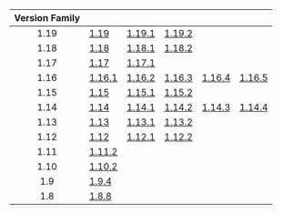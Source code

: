 | Version Family | | | | | |
|:---:|---|---|---|---|---|
| 1.19 | [1.19](https://github.com/BaldGang/spigot-build/releases/download/20221101/spigot-1.19.jar) | [1.19.1](https://github.com/BaldGang/spigot-build/releases/download/20221101/spigot-1.19.1.jar) | [1.19.2](https://github.com/BaldGang/spigot-build/releases/download/20221101/spigot-1.19.2.jar) | | |
| 1.18 | [1.18](https://github.com/BaldGang/spigot-build/releases/download/20221101/spigot-1.18.jar) | [1.18.1](https://github.com/BaldGang/spigot-build/releases/download/20221101/spigot-1.18.1.jar) | [1.18.2](https://github.com/BaldGang/spigot-build/releases/download/20221101/spigot-1.18.2.jar) | | |
| 1.17 | [1.17](https://github.com/BaldGang/spigot-build/releases/download/20221101/spigot-1.17.jar) | [1.17.1](https://github.com/BaldGang/spigot-build/releases/download/20221101/spigot-1.17.1.jar) | | | |
| 1.16 | [1.16.1](https://github.com/BaldGang/spigot-build/releases/download/20221101/spigot-1.16.1.jar) | [1.16.2](https://github.com/BaldGang/spigot-build/releases/download/20221101/spigot-1.16.2.jar) | [1.16.3](https://github.com/BaldGang/spigot-build/releases/download/20221101/spigot-1.16.3.jar) | [1.16.4](https://github.com/BaldGang/spigot-build/releases/download/20221101/spigot-1.16.4.jar) | [1.16.5](https://github.com/BaldGang/spigot-build/releases/download/20221101/spigot-1.16.5.jar) |
| 1.15 | [1.15](https://github.com/BaldGang/spigot-build/releases/download/20221101/spigot-1.15.jar) | [1.15.1](https://github.com/BaldGang/spigot-build/releases/download/20221101/spigot-1.15.1.jar) | [1.15.2](https://github.com/BaldGang/spigot-build/releases/download/20221101/spigot-1.15.2.jar) | | |
| 1.14 | [1.14](https://github.com/BaldGang/spigot-build/releases/download/20221101/spigot-1.14.jar) | [1.14.1](https://github.com/BaldGang/spigot-build/releases/download/20221101/spigot-1.14.1.jar) | [1.14.2](https://github.com/BaldGang/spigot-build/releases/download/20221101/spigot-1.14.2.jar) | [1.14.3](https://github.com/BaldGang/spigot-build/releases/download/20221101/spigot-1.14.3.jar) | [1.14.4](https://github.com/BaldGang/spigot-build/releases/download/20221101/spigot-1.14.4.jar) |
| 1.13 | [1.13](https://github.com/BaldGang/spigot-build/releases/download/20221101/spigot-1.13.jar) | [1.13.1](https://github.com/BaldGang/spigot-build/releases/download/20221101/spigot-1.13.1.jar) | [1.13.2](https://github.com/BaldGang/spigot-build/releases/download/20221101/spigot-1.13.2.jar) | | |
| 1.12 | [1.12](https://github.com/BaldGang/spigot-build/releases/download/20221101/spigot-1.12.jar) | [1.12.1](https://github.com/BaldGang/spigot-build/releases/download/20221101/spigot-1.12.1.jar) | [1.12.2](https://github.com/BaldGang/spigot-build/releases/download/20221101/spigot-1.12.2.jar) | | |
| 1.11 | [1.11.2](https://github.com/BaldGang/spigot-build/releases/download/20221101/spigot-1.11.2.jar) | | | | |
| 1.10 | [1.10.2](https://github.com/BaldGang/spigot-build/releases/download/20221101/spigot-1.10.2.jar) | | | | |
| 1.9 | [1.9.4](https://github.com/BaldGang/spigot-build/releases/download/20221101/spigot-1.9.4.jar) | | | | |
| 1.8 | [1.8.8](https://github.com/BaldGang/spigot-build/releases/download/20221101/spigot-1.8.8.jar) | | | | |
